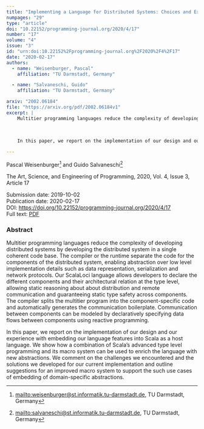 ```yaml
---
title: "Implementing a Language for Distributed Systems: Choices and Experiences with Type Level and Macro Programming in Scala"
numpages: "29"
type: "article"
doi: "10.22152/programming-journal.org/2020/4/17"
number: "17"
volume: "4"
issue: "3"
id: "urn:doi:10.22152%2Fprogramming-journal.org%2F2020%2F4%2F17"
date: "2020-02-17"
authors: 
  - name: "Weisenburger, Pascal"
    affiliation: "TU Darmstadt, Germany"

  - name: "Salvaneschi, Guido"
    affiliation: "TU Darmstadt, Germany"

arxiv: "2002.06184"
file: "https://arxiv.org/pdf/2002.06184v1"
excerpt: |
    Multitier programming languages reduce the complexity of developing distributed systems by developing the distributed system in a single coherent code base. The compiler or the runtime separate the code for the components of the distributed system, enabling abstraction over low level implementation details such as data representation, serialization and network protocols. Our ScalaLoci language allows developers to declare the different components and their architectural relation at the type level, allowing static reasoning about about distribution and remote communication and guaranteeing static type safety across components. The compiler splits the multitier program into the component-specific code and automatically generates the communication boilerplate. Communication between components can be modeled by declaratively specifying data flows between components using reactive programming.
    
    
    
    In this paper, we report on the implementation of our design and our experience with embedding our language features into Scala as a host language. We show how a combination of Scala’s advanced type level programming and its macro system can be used to enrich the language with new abstractions. We comment on the challenges we encountered and the solutions we developed for our current implementation and outline suggestions for an improved macro system to support the such use cases of embedding of domain-specific abstractions.

---
```

Pascal Weisenburger[^1] and Guido Salvaneschi[^2]

The Art, Science, and Engineering of Programming, 2020, Vol. 4, Issue 3, Article 17

Submission date: 2019-10-02  
Publication date: 2020-02-17  
DOI: <https://doi.org/10.22152/programming-journal.org/2020/4/17>  
Full text: [PDF](https://arxiv.org/pdf/2002.06184v1)  


### Abstract

Multitier programming languages reduce the complexity of developing distributed systems by developing the distributed system in a single coherent code base. The compiler or the runtime separate the code for the components of the distributed system, enabling abstraction over low level implementation details such as data representation, serialization and network protocols. Our ScalaLoci language allows developers to declare the different components and their architectural relation at the type level, allowing static reasoning about about distribution and remote communication and guaranteeing static type safety across components. The compiler splits the multitier program into the component-specific code and automatically generates the communication boilerplate. Communication between components can be modeled by declaratively specifying data flows between components using reactive programming.



In this paper, we report on the implementation of our design and our experience with embedding our language features into Scala as a host language. We show how a combination of Scala’s advanced type level programming and its macro system can be used to enrich the language with new abstractions. We comment on the challenges we encountered and the solutions we developed for our current implementation and outline suggestions for an improved macro system to support the such use cases of embedding of domain-specific abstractions.


[^1]: <mailto:weisenburger@st.informatik.tu-darmstadt.de>, TU Darmstadt, Germany
[^2]: <mailto:salvaneschi@st.informatik.tu-darmstadt.de>, TU Darmstadt, Germany
